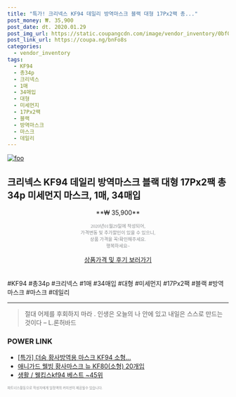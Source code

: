 ```yaml
--- 
title: "특가! 크리넥스 KF94 데일리 방역마스크 블랙 대형 17Px2팩 총..." 
post_money: ₩. 35,900 
post_date: dt. 2020.01.29 
post_img_url: https://static.coupangcdn.com/image/vendor_inventory/0bf0/e2b5b8f53de8006258055f14b4760a944a2b6c01dc92540348360c64d7de.jpg 
post_link_url: https://coupa.ng/bnFo8s 
categories: 
  - vendor_inventory 
tags: 
  - KF94 
  - 총34p 
  - 크리넥스 
  - 1매 
  - 34매입 
  - 대형 
  - 미세먼지 
  - 17Px2팩 
  - 블랙 
  - 방역마스크 
  - 마스크 
  - 데일리 
--- 
```

[![foo](https://static.coupangcdn.com/image/vendor_inventory/0bf0/e2b5b8f53de8006258055f14b4760a944a2b6c01dc92540348360c64d7de.jpg)](https://coupa.ng/bnFo8s) 

## 크리넥스 KF94 데일리 방역마스크 블랙 대형 17Px2팩 총34p 미세먼지 마스크, 1매, 34매입 
<p style="text-align: center;">**₩ 35,900**</p> 
<p style="text-align: center;"><span style="color: #898c8f; font-family: Georgia,Times,serif; font-size: 0.75em;">2020년01월29일에 작성되어, <br>가격변동 및 추가할인이 있을 수 있으니,<br> 상품 가격을 꼭!확인해주세요.<br>행복하세요~</span> 
</p>	 
<div markdown="0" style="text-align: center;"><a href="https://coupa.ng/bnFo8s" class="btn btn--success">상품가격 및 후기 보러가기</a></div> 
<br><br> 
  #KF94 #총34p #크리넥스 #1매 #34매입 #대형 #미세먼지 #17Px2팩 #블랙 #방역마스크 #마스크 #데일리 
<hr> 

> 절대 어제를 후회하지 마라 . 인생은 오늘의 나 안에 있고 내일은 스스로 만드는 것이다 – L.론허바드 


### POWER LINK

* <a href="https://blog.naver.com/an0733/221790492022" target="_blank">[특가] 더숨 황사방역용 마스크 KF94 소형...</a>
* <a href="https://blog.naver.com/fasyy4321/221790600681" target="_blank">애니가드 웰빙 황사마스크 뉴 KF80(소형) 20개입</a>
* <a href="https://blog.naver.com/santokki14/221786737092" target="_blank">생활 / 웰킵스kf94 베스트 ~45위</a>

<span style="color: #898c8f; font-family: Georgia,Times,serif; font-size: 0.55em;">파트너스활동으로 작성자에게 일정액의 커미션이 제공될수 있습니다.</span> 
